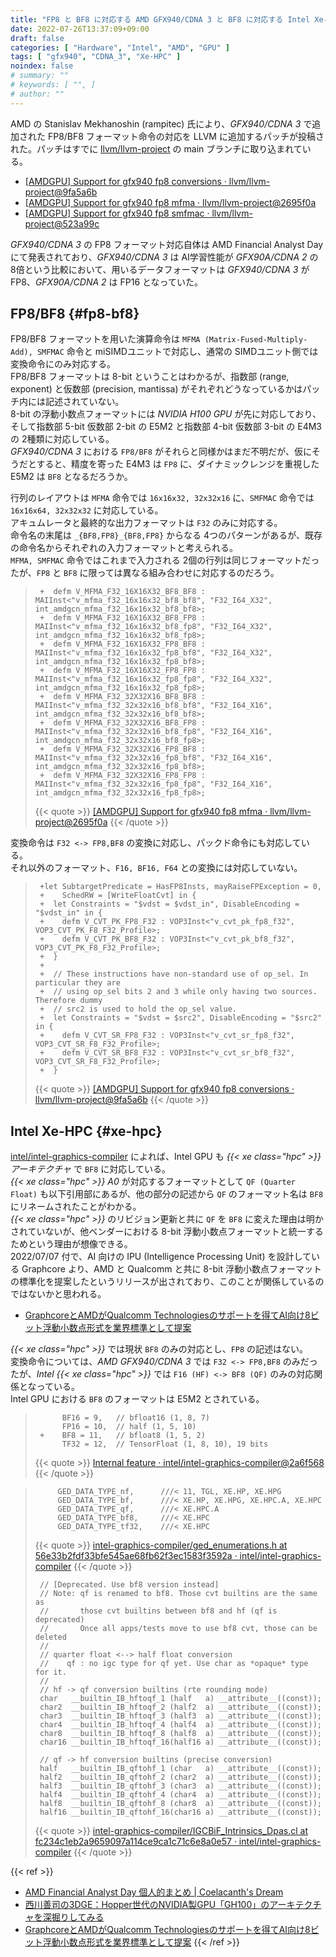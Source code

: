 ```yaml
---
title: "FP8 と BF8 に対応する AMD GFX940/CDNA 3 と BF8 に対応する Intel Xe-HPC"
date: 2022-07-26T13:37:09+09:00
draft: false
categories: [ "Hardware", "Intel", "AMD", "GPU" ]
tags: [ "gfx940", "CDNA_3", "Xe-HPC" ]
noindex: false
# summary: ""
# keywords: [ "", ]
# author: ""
---
```


AMD の Stanislav Mekhanoshin (rampitec) 氏により、*GFX940/CDNA 3* で追加された FP8/BF8 フォーマット命令の対応を LLVM に追加するパッチが投稿された。パッチはすでに [llvm/llvm-project](https://github.com/llvm/llvm-project) の main ブランチに取り込まれている。  

 * [[AMDGPU] Support for gfx940 fp8 conversions · llvm/llvm-project@9fa5a6b](https://github.com/llvm/llvm-project/commit/9fa5a6b7e8a292ec91b844a622836d2990ef5796)
 * [[AMDGPU] Support for gfx940 fp8 mfma · llvm/llvm-project@2695f0a](https://github.com/llvm/llvm-project/commit/2695f0a688e9d26fcb0f3a4b686a2783f2eb145c)
 * [[AMDGPU] Support for gfx940 fp8 smfmac · llvm/llvm-project@523a99c](https://github.com/llvm/llvm-project/commit/523a99c0eb0331680905e9ef6fbdd114f4ee7a47)

*GFX940/CDNA 3* の FP8 フォーマット対応自体は AMD Financial Analyst Day にて発表されており、*GFX940/CDNA 3* は AI学習性能が *GFX90A/CDNA 2* の 8倍という比較において、用いるデータフォーマットは *GFX940/CDNA 3* が FP8、*GFX90A/CDNA 2* は FP16 となっていた。  

## FP8/BF8 {#fp8-bf8}
FP8/BF8 フォーマットを用いた演算命令は `MFMA (Matrix-Fused-Multiply-Add), SMFMAC` 命令と miSIMDユニットで対応し、通常の SIMDユニット側では変換命令にのみ対応する。  
FP8/BF8 フォーマットは 8-bit ということはわかるが、指数部 (range, exponent) と仮数部 (precision, mantissa) がそれぞれどうなっているかはパッチ内には記述されていない。  
8-bit の浮動小数点フォーマットには *NVIDIA H100 GPU* が先に対応しており、そして指数部 5-bit 仮数部 2-bit の E5M2 と指数部 4-bit 仮数部 3-bit の E4M3 の 2種類に対応している。  
*GFX940/CDNA 3* における `FP8/BF8` がそれらと同様かはまだ不明だが、仮にそうだとすると、精度を寄った E4M3 は `FP8` に、ダイナミックレンジを重視した E5M2 は `BF8` となるだろうか。  

行列のレイアウトは `MFMA` 命令では `16x16x32, 32x32x16` に、`SMFMAC` 命令では `16x16x64, 32x32x32` に対応している。  
アキュムレータと最終的な出力フォーマットは `F32` のみに対応する。  
命令名の末尾は `_{BF8,FP8}_{BF8,FP8}` からなる 4つのパターンがあるが、既存の命令名からそれぞれの入力フォーマットと考えられる。  
`MFMA, SMFMAC` 命令ではこれまで入力される 2個の行列は同じフォーマットだったが、`FP8` と `BF8` に限っては異なる組み合わせに対応するのだろう。  

 > 		+  defm V_MFMA_F32_16X16X32_BF8_BF8 : MAIInst<"v_mfma_f32_16x16x32_bf8_bf8", "F32_I64_X32",    int_amdgcn_mfma_f32_16x16x32_bf8_bf8>;
 > 		+  defm V_MFMA_F32_16X16X32_BF8_FP8 : MAIInst<"v_mfma_f32_16x16x32_bf8_fp8", "F32_I64_X32",    int_amdgcn_mfma_f32_16x16x32_bf8_fp8>;
 > 		+  defm V_MFMA_F32_16X16X32_FP8_BF8 : MAIInst<"v_mfma_f32_16x16x32_fp8_bf8", "F32_I64_X32",    int_amdgcn_mfma_f32_16x16x32_fp8_bf8>;
 > 		+  defm V_MFMA_F32_16X16X32_FP8_FP8 : MAIInst<"v_mfma_f32_16x16x32_fp8_fp8", "F32_I64_X32",    int_amdgcn_mfma_f32_16x16x32_fp8_fp8>;
 > 		+  defm V_MFMA_F32_32X32X16_BF8_BF8 : MAIInst<"v_mfma_f32_32x32x16_bf8_bf8", "F32_I64_X16",    int_amdgcn_mfma_f32_32x32x16_bf8_bf8>;
 > 		+  defm V_MFMA_F32_32X32X16_BF8_FP8 : MAIInst<"v_mfma_f32_32x32x16_bf8_fp8", "F32_I64_X16",    int_amdgcn_mfma_f32_32x32x16_bf8_fp8>;
 > 		+  defm V_MFMA_F32_32X32X16_FP8_BF8 : MAIInst<"v_mfma_f32_32x32x16_fp8_bf8", "F32_I64_X16",    int_amdgcn_mfma_f32_32x32x16_fp8_bf8>;
 > 		+  defm V_MFMA_F32_32X32X16_FP8_FP8 : MAIInst<"v_mfma_f32_32x32x16_fp8_fp8", "F32_I64_X16",    int_amdgcn_mfma_f32_32x32x16_fp8_fp8>;
 >
 > {{< quote >}} [[AMDGPU] Support for gfx940 fp8 mfma · llvm/llvm-project@2695f0a](https://github.com/llvm/llvm-project/commit/2695f0a688e9d26fcb0f3a4b686a2783f2eb145c#diff-547f0be0fdf8fd86523d5e13e9b40af7ff77e1882be85f4836d5374c99a39094) {{< /quote >}}

変換命令は `F32 <-> FP8,BF8` の変換に対応し、パックド命令にも対応している。  
それ以外のフォーマット、`F16, BF16, F64` との変換には対応していない。  

 > 		+let SubtargetPredicate = HasFP8Insts, mayRaiseFPException = 0,
 > 		+    SchedRW = [WriteFloatCvt] in {
 > 		+  let Constraints = "$vdst = $vdst_in", DisableEncoding = "$vdst_in" in {
 > 		+    defm V_CVT_PK_FP8_F32 : VOP3Inst<"v_cvt_pk_fp8_f32", VOP3_CVT_PK_F8_F32_Profile>;
 > 		+    defm V_CVT_PK_BF8_F32 : VOP3Inst<"v_cvt_pk_bf8_f32", VOP3_CVT_PK_F8_F32_Profile>;
 > 		+  }
 > 		+
 > 		+  // These instructions have non-standard use of op_sel. In particular they are
 > 		+  // using op_sel bits 2 and 3 while only having two sources. Therefore dummy
 > 		+  // src2 is used to hold the op_sel value.
 > 		+  let Constraints = "$vdst = $src2", DisableEncoding = "$src2" in {
 > 		+    defm V_CVT_SR_FP8_F32 : VOP3Inst<"v_cvt_sr_fp8_f32", VOP3_CVT_SR_F8_F32_Profile>;
 > 		+    defm V_CVT_SR_BF8_F32 : VOP3Inst<"v_cvt_sr_bf8_f32", VOP3_CVT_SR_F8_F32_Profile>;
 > 		+  }
 >
 > {{< quote >}} [[AMDGPU] Support for gfx940 fp8 conversions · llvm/llvm-project@9fa5a6b](https://github.com/llvm/llvm-project/commit/9fa5a6b7e8a292ec91b844a622836d2990ef5796) {{< /quote >}}

## Intel Xe-HPC {#xe-hpc}
[intel/intel-graphics-compiler](https://github.com/intel/intel-graphics-compiler) によれば、Intel GPU も *{{< xe class="hpc" >}} アーキテクチャ* で `BF8` に対応している。  
*{{< xe class="hpc" >}} A0* が対応するフォーマットとして `QF (Quarter Float)` も以下引用部にあるが、他の部分の記述から `QF` のフォーマット名は `BF8` にリネームされたことがわかる。  
*{{< xe class="hpc" >}}* のリビジョン更新と共に `QF` を `BF8` に変えた理由は明かされていないが、他ベンダーにおける 8-bit 浮動小数点フォーマットと統一するためという理由が想像できる。  
2022/07/07 付で、AI 向けの IPU (Intelligence Processing Unit) を設計している Graphcore より、AMD と Qualcomm と共に 8-bit 浮動小数点フォーマットの標準化を提案したというリリースが出されており、このことが関係しているのではないかと思われる。  

 * [GraphcoreとAMDがQualcomm Technologiesのサポートを得てAI向け8ビット浮動小数点形式を業界標準として提案](https://www.graphcore.ai/ja-jp/posts/graphcore-and-amd-propose-8-bit-fp-ai-standard-with-qualcomm-support)

*{{< xe class="hpc" >}}* では現状 `BF8` のみの対応とし、`FP8` の記述はない。  
変換命令については、*AMD GFX940/CDNA 3* では `F32 <-> FP8,BF8` のみだったが、*Intel {{< xe class="hpc" >}}* では `F16 (HF) <-> BF8 (QF)` のみの対応関係となっている。  
Intel GPU における `BF8` のフォーマットは E5M2 とされている。  

 > 		     BF16 = 9,   // bfloat16 (1, 8, 7)
 > 		     FP16 = 10,  // half (1, 5, 10)
 > 		+    BF8 = 11,   // bfloat8 (1, 5, 2)
 > 		     TF32 = 12,  // TensorFloat (1, 8, 10), 19 bits
 >
 > {{< quote >}} [Internal feature · intel/intel-graphics-compiler@2a6f568](https://github.com/intel/intel-graphics-compiler/commit/2a6f568e4fd813cd3f4c23b833a20daabc2c1369) {{< /quote >}}

 > 		    GED_DATA_TYPE_nf,      ///< 11, TGL, XE.HP, XE.HPG
 > 		    GED_DATA_TYPE_bf,      ///< XE.HP, XE.HPG, XE.HPC.A, XE.HPC
 > 		    GED_DATA_TYPE_qf,      ///< XE.HPC.A
 > 		    GED_DATA_TYPE_bf8,     ///< XE.HPC
 > 		    GED_DATA_TYPE_tf32,    ///< XE.HPC
 >
 > {{< quote >}} [intel-graphics-compiler/ged_enumerations.h at 56e33b2fdf33bfe545ae68fb62f3ec1583f3592a · intel/intel-graphics-compiler](https://github.com/intel/intel-graphics-compiler/blob/56e33b2fdf33bfe545ae68fb62f3ec1583f3592a/visa/iga/GEDLibrary/GED_external/build/autogen-ia32/ged_enumerations.h#L146-L150) {{< /quote >}}
 >
 > 		// [Deprecated. Use bf8 version instead]
 > 		// Note: qf is renamed to bf8. Those cvt builtins are the same as
 > 		//       those cvt builtins between bf8 and hf (qf is deprecated)
 > 		//       Once all apps/tests move to use bf8 cvt, those can be deleted
 > 		//
 > 		// quarter float <--> half float conversion
 > 		//    qf : no igc type for qf yet. Use char as *opaque* type for it.
 > 		//
 > 		// hf -> qf conversion builtins (rte rounding mode)
 > 		char   __builtin_IB_hftoqf_1 (half   a) __attribute__((const));
 > 		char2  __builtin_IB_hftoqf_2 (half2  a) __attribute__((const));
 > 		char3  __builtin_IB_hftoqf_3 (half3  a) __attribute__((const));
 > 		char4  __builtin_IB_hftoqf_4 (half4  a) __attribute__((const));
 > 		char8  __builtin_IB_hftoqf_8 (half8  a) __attribute__((const));
 > 		char16 __builtin_IB_hftoqf_16(half16 a) __attribute__((const));
 > 		
 > 		// qf -> hf conversion builtins (precise conversion)
 > 		half   __builtin_IB_qftohf_1 (char   a) __attribute__((const));
 > 		half2  __builtin_IB_qftohf_2 (char2  a) __attribute__((const));
 > 		half3  __builtin_IB_qftohf_3 (char3  a) __attribute__((const));
 > 		half4  __builtin_IB_qftohf_4 (char4  a) __attribute__((const));
 > 		half8  __builtin_IB_qftohf_8 (char8  a) __attribute__((const));
 > 		half16 __builtin_IB_qftohf_16(char16 a) __attribute__((const));
 >
 > {{< quote >}} [intel-graphics-compiler/IGCBiF_Intrinsics_Dpas.cl at fc234c1eb2a9659097a114ce9ca1c71c6e8a0e57 · intel/intel-graphics-compiler](https://github.com/intel/intel-graphics-compiler/blob/fc234c1eb2a9659097a114ce9ca1c71c6e8a0e57/IGC/BiFModule/Implementation/IGCBiF_Intrinsics_Dpas.cl#L457-L481) {{< /quote >}}

{{< ref >}}
 * [AMD Financial Analyst Day 個人的まとめ | Coelacanth's Dream](/posts/2022/06/11/amd-financial-analyst-day/)
 * [西川善司の3DGE：Hopper世代のNVIDIA製GPU「GH100」のアーキテクチャを深掘りしてみる](https://www.4gamer.net/games/623/G062364/20220328110/)
 * [GraphcoreとAMDがQualcomm Technologiesのサポートを得てAI向け8ビット浮動小数点形式を業界標準として提案](https://www.graphcore.ai/ja-jp/posts/graphcore-and-amd-propose-8-bit-fp-ai-standard-with-qualcomm-support)
{{< /ref >}}
